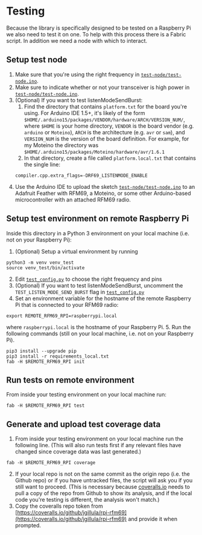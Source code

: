 # Testing
Because the library is specifically designed to be tested on a Raspberry Pi we also need to test it on one. To help with this process there is a Fabric script. In addition we need a node with which to interact.


## Setup test node
1. Make sure that you're using the right frequency in [```test-node/test-node.ino```](test-node/test-node.ino).
2. Make sure to indicate whether or not your transceiver is high power in [```test-node/test-node.ino```](test-node/test-node.ino).
3. (Optional) If you want to test listenModeSendBurst:
    1. Find the directory that contains ```platform.txt``` for the board you're using. For Arduino IDE 1.5+, it's likely of the form ```$HOME/.arduino15/packages/VENDOR/hardware/ARCH/VERSION_NUM/```, where ```$HOME``` is your home directory, ```VENDOR``` is the board vendor (e.g. ```arduino``` or ```Moteino```), ```ARCH``` is the architecture (e.g. ```avr``` or ```sam```), and ```VERSION_NUM``` is the version of the board definition. For example, for my Moteino the directory was ```$HOME/.arduino15/packages/Moteino/hardware/avr/1.6.1```
    2. In that directory, create a file called ```platform.local.txt``` that contains the single line:
    ```
    compiler.cpp.extra_flags=-DRF69_LISTENMODE_ENABLE
    ```
4. Use the Arduino IDE to upload the sketch [```test-node/test-node.ino```](test-node/test-node.ino) to an Adafruit Feather with RFM69, a Moteino, or some other Arduino-based microcontroller with an attached RFM69 radio.

## Setup test environment on remote Raspberry Pi
Inside this directory in a Python 3 environment on your local machine (i.e. not on your Raspberry Pi):
1. (Optional) Setup a virtual environment by running
```
python3 -m venv venv_test
source venv_test/bin/activate
```
2. Edit [```test_config.py```](test_config.py) to choose the right frequency and pins
3. (Optional) If you want to test listenModeSendBurst, uncomment the ```TEST_LISTEN_MODE_SEND_BURST``` flag in [```test_config.py```](test_config.py)
4. Set an environment variable for the hostname of the remote Raspberry Pi that is connected to your RFM69 radio:
```
export REMOTE_RFM69_RPI=raspberrypi.local
```
where ```raspberrypi.local``` is the hostname of your Raspberry Pi.
5. Run the following commands (still on your local machine, i.e. not on your Raspberry Pi).
```
pip3 install --upgrade pip
pip3 install -r requirements_local.txt
fab -H $REMOTE_RFM69_RPI init
```

## Run tests on remote environment
From inside your testing environment on your local machine run:
```
fab -H $REMOTE_RFM69_RPI test
```

## Generate and upload test coverage data
1. From inside your testing environment on your local machine run the following line. (This will also run tests first if any relevant files have changed since coverage data was last generated.)
```
fab -H $REMOTE_RFM69_RPI coverage
```
2. If your local repo is not on the same commit as the origin repo (i.e. the Github repo) or if you have untracked files, the script will ask you if you still want to proceed. (This is necessary because [coveralls.io](https://coveralls.io/github/jgillula/rpi-rfm69) needs to pull a copy of the repo from Github to show its analysis, and if the local code you're testing is different, the analysis won't match.)
3. Copy the coveralls repo token from [https://coveralls.io/github/jgillula/rpi-rfm69](https://coveralls.io/github/jgillula/rpi-rfm69) and provide it when prompted.
